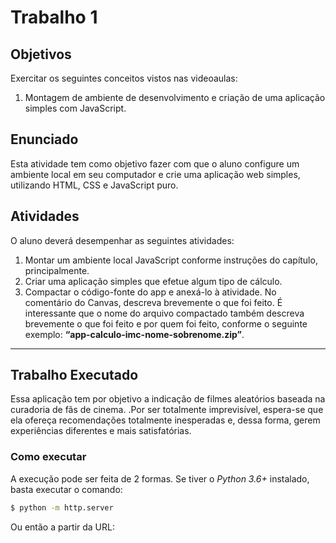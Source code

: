 # Trabalho 1

## Objetivos 
Exercitar os seguintes conceitos vistos nas videoaulas:
 1. Montagem de ambiente de desenvolvimento e criação de uma aplicação simples com JavaScript.

## Enunciado
Esta atividade tem como objetivo fazer com que o aluno configure um ambiente local em seu computador e crie uma aplicação web simples, utilizando HTML, CSS e JavaScript puro.

## Atividades
O aluno deverá desempenhar as seguintes atividades:
 1. Montar um ambiente local JavaScript conforme instruções do capítulo, principalmente.
 2. Criar uma aplicação simples que efetue algum tipo de cálculo.
 3. Compactar o código-fonte do app e anexá-lo à atividade. No comentário do Canvas, descreva brevemente o que foi feito. É interessante que o nome do arquivo compactado também descreva brevemente o que foi feito e por quem foi feito, conforme o seguinte exemplo:   **“app-calculo-imc-nome-sobrenome.zip”**.

-----
## Trabalho Executado
Essa aplicação tem por objetivo a indicação de filmes aleatórios baseada na curadoria de fãs de cinema.
.Por ser totalmente imprevisível, espera-se que ela ofereça recomendações  totalmente inesperadas e, dessa forma, gerem  experiências diferentes e mais satisfatórias.

### Como executar
A execução pode ser feita de 2 formas. Se tiver o  *Python 3.6+* instalado, basta executar o comando:
```sh
$ python -m http.server
```
Ou então a partir da URL:

